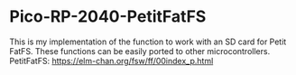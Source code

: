 # Pico-RP-2040-PetitFatFS
This is my implementation of the function to work with an SD card for Petit FatFS. These functions can be easily ported to other microcontrollers.
PetitFatFS: https://elm-chan.org/fsw/ff/00index_p.html
